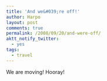 ```yaml
---
title: 'And we&#039;re off!'
author: Harpo
layout: post
comments: true
permalink: /2008/09/20/and-were-off/
aktt_notify_twitter:
  - yes
tags:
  - travel
---
```

We are moving! Hooray!